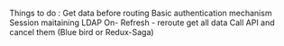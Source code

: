  Things to do :
      Get data before routing
      Basic authentication mechanism
      Session maitaining
      LDAP
      On- Refresh - reroute get all data
      Call API and cancel them (Blue bird or Redux-Saga)
